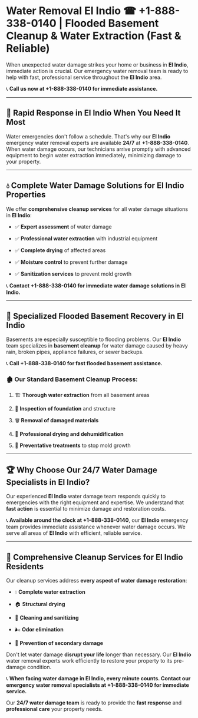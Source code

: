 # Water Removal El Indio ☎ +1-888-338-0140 | Flooded Basement Cleanup & Water Extraction (Fast & Reliable)

When unexpected water damage strikes your home or business in **El Indio**, immediate action is crucial. Our emergency water removal team is ready to help with fast, professional service throughout the **El Indio** area. 

📞 **Call us now at +1-888-338-0140 for immediate assistance.**
---
## 🚀 Rapid Response in El Indio When You Need It Most
Water emergencies don't follow a schedule. That's why our **El Indio** emergency water removal experts are available **24/7** at **+1-888-338-0140**. When water damage occurs, our technicians arrive promptly with advanced equipment to begin water extraction immediately, minimizing damage to your property.
---
## 💧 Complete Water Damage Solutions for El Indio Properties
We offer **comprehensive cleanup services** for all water damage situations in **El Indio**:
- ✅ **Expert assessment** of water damage  
- ✅ **Professional water extraction** with industrial equipment  
- ✅ **Complete drying** of affected areas  
- ✅ **Moisture control** to prevent further damage  
- ✅ **Sanitization services** to prevent mold growth  
📞 **Contact +1-888-338-0140 for immediate water damage solutions in El Indio.**
---
## 🌊 Specialized Flooded Basement Recovery in El Indio
Basements are especially susceptible to flooding problems. Our **El Indio** team specializes in **basement cleanup** for water damage caused by heavy rain, broken pipes, appliance failures, or sewer backups. 
📞 **Call +1-888-338-0140 for fast flooded basement assistance.**
### 🏚️ Our Standard Basement Cleanup Process:
1. 🏗️ **Thorough water extraction** from all basement areas  
2. 🔎 **Inspection of foundation** and structure  
3. 🗑️ **Removal of damaged materials**  
4. 💨 **Professional drying and dehumidification**  
5. 🚫 **Preventative treatments** to stop mold growth  
---
## 🏆 Why Choose Our 24/7 Water Damage Specialists in El Indio?
Our experienced **El Indio** water damage team responds quickly to emergencies with the right equipment and expertise. We understand that **fast action** is essential to minimize damage and restoration costs.
📞 **Available around the clock at +1-888-338-0140**, our **El Indio** emergency team provides immediate assistance whenever water damage occurs. We serve all areas of **El Indio** with efficient, reliable service.
---
## 🧹 Comprehensive Cleanup Services for El Indio Residents
Our cleanup services address **every aspect of water damage restoration**:
- 💧 **Complete water extraction**  
- 🏠 **Structural drying**  
- 🧼 **Cleaning and sanitizing**  
- 🌬️ **Odor elimination**  
- 🚫 **Prevention of secondary damage**  
Don't let water damage **disrupt your life** longer than necessary. Our **El Indio** water removal experts work efficiently to restore your property to its pre-damage condition.
📞 **When facing water damage in El Indio, every minute counts. Contact our emergency water removal specialists at +1-888-338-0140 for immediate service.**
Our **24/7 water damage team** is ready to provide the **fast response** and **professional care** your property needs.
